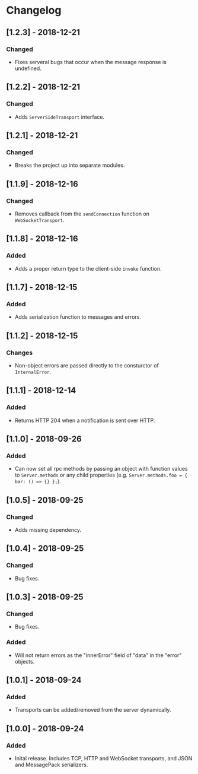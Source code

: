 # Changelog

## [1.2.3] - 2018-12-21
### Changed
- Fixes serveral bugs that occur when the message response is undefined.

## [1.2.2] - 2018-12-21
### Changed
- Adds `ServerSideTransport` interface.

## [1.2.1] - 2018-12-21
### Changed
- Breaks the project up into separate modules.

## [1.1.9] - 2018-12-16
### Changed
- Removes callback from the `sendConnection` function on `WebSocketTransport`. 

## [1.1.8] - 2018-12-16
### Added
- Adds a proper return type to the client-side `invoke` function.

## [1.1.7] - 2018-12-15
### Added
- Adds serialization function to messages and errors.

## [1.1.2] - 2018-12-15
### Changes
- Non-object errors are passed directly to the consturctor of `InternalError`.

## [1.1.1] - 2018-12-14
### Added
- Returns HTTP 204 when a notification is sent over HTTP.

## [1.1.0] - 2018-09-26
### Added
- Can now set all rpc methods by passing an object with function values to `Server.methods` or any child properties (e.g. `Server.methods.foo = { bar: () => {} };`).

## [1.0.5] - 2018-09-25
### Changed
- Adds missing dependency.

## [1.0.4] - 2018-09-25
### Changed
- Bug fixes.

## [1.0.3] - 2018-09-25
### Changed
- Bug fixes.

### Added
- Will not return errors as the "innerError" field of "data" in the "error" objects.

## [1.0.1] - 2018-09-24
### Added
- Transports can be added/removed from the server dynamically.

## [1.0.0] - 2018-09-24
### Added
- Inital release. Includes TCP, HTTP and WebSocket transports, and JSON and MessagePack serializers. 